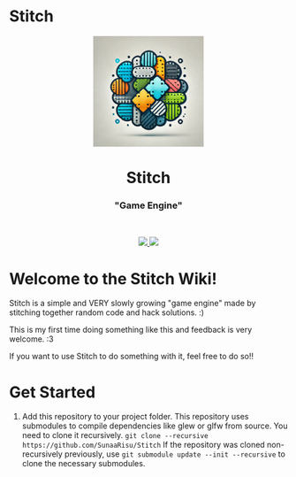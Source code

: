 # Stitch
<p align="center">
  <img align="center" width="200" src="Resources/Branding/Stitch_Logo.webp" />

  <h1 align="center">Stitch</h1>
  <h3 align="center">"Game Engine"</h3>
</p>
<br/>

<!-- Badges -->
<p align="center">
  <a href="https://github.com/SunaaRisu/Stitch/issues">
    <img src="https://img.shields.io/github/issues/SunaaRisu/Stitch?style=flat-square">
  </a>

  <a href="https://github.com/SunaaRisu/Stitch/pulls">
    <img src="https://img.shields.io/github/issues-pr/SunaaRisu/Stitch?style=flat-square">
  </a>
</p>

# Welcome to the Stitch Wiki!

Stitch is a simple and VERY slowly growing "game engine" made by stitching together random code and hack solutions. :)

This is my first time doing something like this and feedback is very welcome. :3

If you want to use Stitch to do something with it, feel free to do so!!

# Get Started

1. Add this repository to your project folder.
   This repository uses submodules to compile dependencies like glew or glfw from source.
   You need to clone it recursively. `git clone --recursive https://github.com/SunaaRisu/Stitch`
   If the repository was cloned non-recursively previously, use `git submodule update --init --recursive` to clone the necessary submodules.
